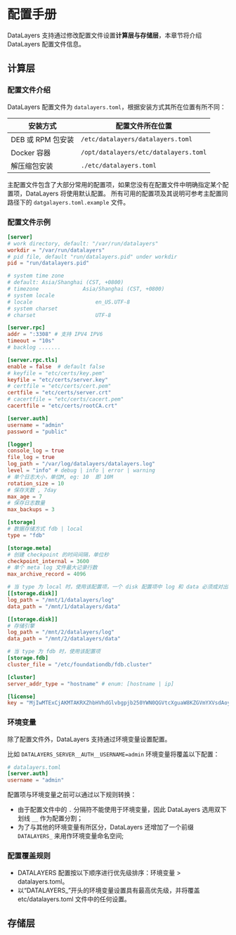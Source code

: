 # 配置手册
DataLayers 支持通过修改配置文件设置**计算层与存储层**，本章节将介绍 DataLayers 配置文件信息。

## 计算层
### 配置文件介绍

DataLayers 配置文件为 `datalayers.toml`，根据安装方式其所在位置有所不同：

| 安装方式          | 配置文件所在位置          |
| ----------------- | ------------------------- |
| DEB 或 RPM 包安装 | `/etc/datalayers/datalayers.toml`     |
| Docker 容器       | `/opt/datalayers/etc/datalayers.toml` |
| 解压缩包安装      | `./etc/datalayers.toml`         |

主配置文件包含了大部分常用的配置项，如果您没有在配置文件中明确指定某个配置项，DataLayers 将使用默认配置。
所有可用的配置项及其说明可参考主配置同路径下的 `datgalayers.toml.example` 文件。

### 配置文件示例
```toml
[server]
# work directory, default: "/var/run/datalayers"
workdir = "/var/run/datalayers"
# pid file, default "run/datalayers.pid" under workdir
pid = "run/datalayers.pid"

# system time zone 
# default: Asia/Shanghai (CST, +0800)
# timezone              Asia/Shanghai (CST, +0800)
# system locale
# locale                    en_US.UTF-8
# system charset
# charset                   UTF-8

[server.rpc]
addr = ":3308" # 支持 IPV4 IPV6
timeout = "10s" 
# backlog .......

[server.rpc.tls]
enable = false  # default false
# keyfile = "etc/certs/key.pem"
keyfile = "etc/certs/server.key"
# certfile = "etc/certs/cert.pem"
certfile = "etc/certs/server.crt"
# cacertfile = "etc/certs/cacert.pem"
cacertfile = "etc/certs/rootCA.crt"

[server.auth]
username = "admin"
password = "public"

[logger]
console_log = true
file_log = true
log_path = "/var/log/datalayers/datalayers.log"
level = "info" # debug | info | error | warning
# 单个日志大小，单位M, eg: 10  即 10M
rotation_size = 10
# 保存天数 , 7day
max_age = 7
# 保存日志数量
max_backups = 3

[storage]
# 数据存储方式 fdb | local
type = "fdb"

[storage.meta]
# 创建 checkpoint 的时间间隔，单位秒
checkpoint_internal = 3600
# 单个 meta log 文件最大记录行数
max_archive_record = 4096

# 当 type 为 local 时，使用该配置项，一个 disk 配置项中 log 和 data 必须成对出现。disk 可以有多个
[[storage.disk]]
log_path = "/mnt/1/datalayers/log"
data_path = "/mnt/1/datalayers/data"

[[storage.disk]]
# 存储引擎
log_path = "/mnt/2/datalayers/log"
data_path = "/mnt/2/datalayers/data"

# 当 type 为 fdb 时，使用该配置项
[storage.fdb]
cluster_file = "/etc/foundationdb/fdb.cluster"

[cluster]
server_addr_type = "hostname" # enum: [hostname | ip]

[license]
key = "MjIwMTExCjAKMTAKRXZhbHVhdGlvbgpjb250YWN0QGVtcXguaW8KZGVmYXVsdAoyMDIzMDEwOQoxODI1CjEwMAo=.MEUCIG62t8W15g05f1cKx3tA3YgJoR0dmyHOPCdbUxBGxgKKAiEAhHKh8dUwhU+OxNEaOn8mgRDtiT3R8RZooqy6dEsOmDI="
```

### 环境变量

除了配置文件外，DataLayers 支持通过环境变量设置配置。

比如 `DATALAYERS_SERVER__AUTH__USERNAME=admin` 环境变量将覆盖以下配置：

```toml
# datalayers.toml
[server.auth]
username = "admin"
```

配置项与环境变量之前可以通过以下规则转换：
* 由于配置文件中的 `.` 分隔符不能使用于环境变量，因此 DataLayers 选用双下划线 `__` 作为配置分割；
* 为了与其他的环境变量有所区分，DataLayers 还增加了一个前缀 `DATALAYERS_` 来用作环境变量命名空间;

### 配置覆盖规则
* DATALAYERS 配置按以下顺序进行优先级排序：环境变量 > datalayers.toml。
* 以“DATALAYERS_”开头的环境变量设置具有最高优先级，并将覆盖 etc/datalayers.toml 文件中的任何设置。


## 存储层


